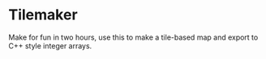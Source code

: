 # Tilemaker

Make for fun in two hours, use this to make a tile-based map and export to C++ style integer arrays.